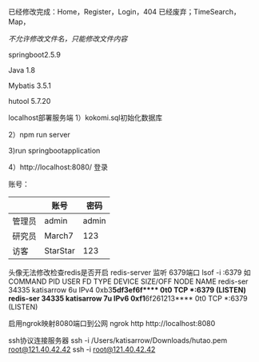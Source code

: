 已经修改完成：Home，Register，Login，404
已经废弃；TimeSearch，Map，

*不允许修改文件名，只能修改文件内容*

springboot2.5.9

Java 1.8

Mybatis 3.5.1

hutool 5.7.20


localhost部署服务端
1）kokomi.sql初始化数据库

2）npm run server

3)run springbootapplication

4）http://localhost:8080/ 登录



账号：

|        | 账号     | 密码  |
| ------ | -------- | ----- |
| 管理员 | admin    | admin |
| 研究员 | March7   | 123   |
| 访客   | StarStar | 123   |

头像无法修改检查redis是否开启 redis-server
监听 6379端口 lsof -i :6379
如
COMMAND     PID       USER   FD   TYPE             DEVICE SIZE/OFF NODE NAME
redis-ser 34335 katisarrow    6u  IPv4 0xb3**5df3ef6f****      0t0  TCP *:6379 (LISTEN)
redis-ser 34335 katisarrow    7u  IPv6 0xf1**6f261213****      0t0  TCP *:6379 (LISTEN)

启用ngrok映射8080端口到公网
ngrok http http://localhost:8080

ssh协议连接服务器
ssh -i /Users/katisarrow/Downloads/hutao.pem root@121.40.42.42
ssh -i root@121.40.42.42


